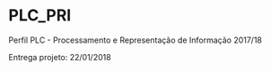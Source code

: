 # PLC_PRI
Perfil PLC - Processamento e Representação de Informação 2017/18

Entrega projeto: 22/01/2018
